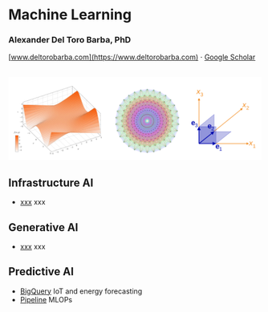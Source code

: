 # Machine Learning

### Alexander Del Toro Barba, PhD

[www.deltorobarba.com](https://www.deltorobarba.com) $\cdot$ [Google Scholar](https://scholar.google.com/citations?hl=en&user=fddyK-wAAAAJ)

<br>

<img src="https://raw.githubusercontent.com/deltorobarba/repo/master/sciences_1000.png" alt="sciences">

<br>

## Infrastructure AI
* [xxx](https://github.com/deltorobarba/astrophysics/blob/main/xxx.ipynb) xxx

## Generative AI
* [xxx](https://github.com/deltorobarba/astrophysics/blob/main/xxx.ipynb) xxx

## Predictive AI
* [BigQuery](https://github.com/deltorobarba/astrophysics/blob/main/bigquery.ipynb) IoT and energy forecasting
* [Pipeline](https://github.com/deltorobarba/astrophysics/blob/main/pipeline.ipynb) MLOPs

